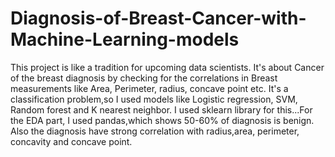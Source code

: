 # Diagnosis-of-Breast-Cancer-with-Machine-Learning-models
This project is like a tradition for upcoming data scientists. It's about Cancer of the breast diagnosis by checking for the correlations in Breast measurements like Area, Perimeter, radius, concave point etc. It's a classification problem,so I used models like Logistic regression, SVM, Random forest and K nearest neighbor. I used sklearn library for this...For the EDA part, I used pandas,which shows 50-60% of diagnosis is benign. Also the diagnosis have strong correlation with radius,area, perimeter, concavity and concave point. 
